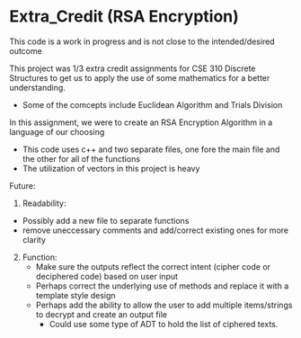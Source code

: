 # Extra_Credit (RSA Encryption)

This code is a work in progress and is not close to the intended/desired outcome

This project was 1/3 extra credit assignments for CSE 310 Discrete Structures to get us to apply the use of some mathematics for a better understanding.
- Some of the comcepts include Euclidean Algorithm and Trials Division

In this assignment, we were to create an RSA Encryption Algorithm in a language of our choosing
- This code uses c++ and two separate files, one fore the main file and the other for all of the functions
- The utilization of vectors in this project is heavy

Future:
1. Readability:
  - Possibly add a new file to separate functions
  - remove uneccessary comments and add/correct existing ones for more clarity

2. Function:
   - Make sure the outputs reflect the correct intent (cipher code or deciphered code) based on user input
   - Perhaps correct the underlying use of methods and replace it with a template style design
   - Perhaps add the ability to allow the user to add multiple items/strings to decrypt and create an output file
      - Could use some type of ADT to hold the list of ciphered texts.
